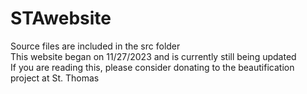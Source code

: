 # STAwebsite
Source files are included in the src folder  
This website began on 11/27/2023 and is currently still being updated  
If you are reading this, please consider donating to the beautification project at St. Thomas
